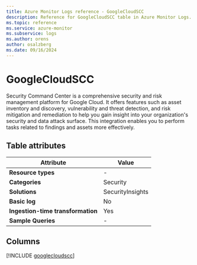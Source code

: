 ```yaml
---
title: Azure Monitor Logs reference - GoogleCloudSCC
description: Reference for GoogleCloudSCC table in Azure Monitor Logs.
ms.topic: reference
ms.service: azure-monitor
ms.subservice: logs
ms.author: orens
author: osalzberg
ms.date: 09/16/2024
---
```


# GoogleCloudSCC

Security Command Center is a comprehensive security and risk management platform for Google Cloud. It offers features such as asset inventory and discovery, vulnerability and threat detection, and risk mitigation and remediation to help you gain insight into your organization's security and data attack surface. This integration enables you to perform tasks related to findings and assets more effectively.


## Table attributes

|Attribute|Value|
|---|---|
|**Resource types**|-|
|**Categories**|Security|
|**Solutions**| SecurityInsights|
|**Basic log**|No|
|**Ingestion-time transformation**|Yes|
|**Sample Queries**|-|



## Columns
  
[!INCLUDE [googlecloudscc](~/reusable-content/ce-skilling/azure/includes/azure-monitor/reference/tables/googlecloudscc-include.md)]
